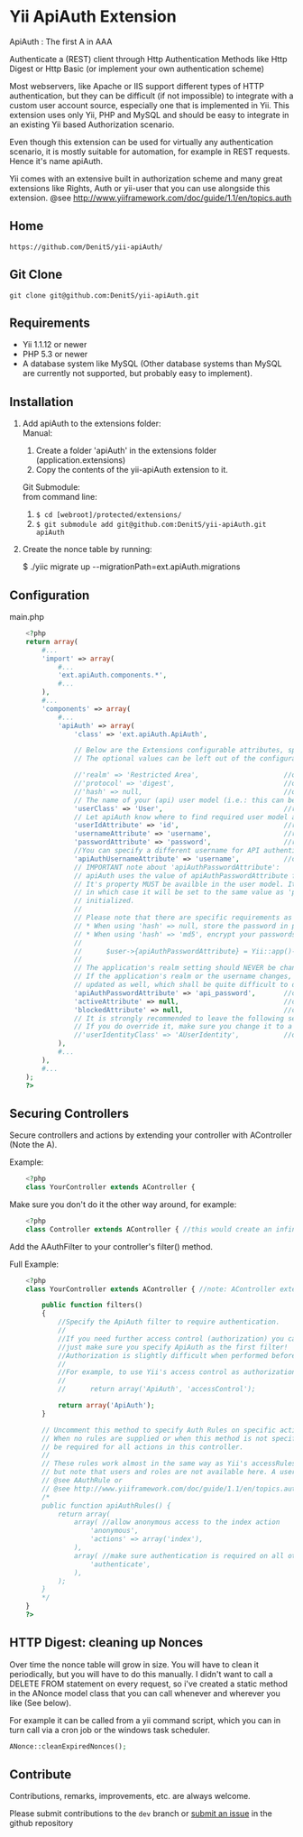 Yii ApiAuth Extension
=====================

ApiAuth : The first A in AAA

Authenticate a (REST) client through Http Authentication Methods like Http Digest or 
Http Basic (or implement your own authentication scheme)

Most webservers, like Apache or IIS support different types of HTTP authentication, but they 
can be difficult (if not impossible) to integrate with a custom user account source, 
especially one that is implemented in Yii. 
This extension uses only Yii, PHP and MySQL and should be easy to integrate in an 
existing Yii based Authorization scenario.

Even though this extension can be used for virtually any authentication 
scenario, it is mostly suitable for automation, for example in REST requests. 
Hence it's name apiAuth.

Yii comes with an extensive built in authorization scheme and many great 
extensions like Rights, Auth or yii-user that you can use alongside this 
extension.
@see http://www.yiiframework.com/doc/guide/1.1/en/topics.auth 

Home
----

	https://github.com/DenitS/yii-apiAuth/


Git Clone
---------

	git clone git@github.com:DenitS/yii-apiAuth.git


Requirements
------------
* Yii 1.1.12 or newer
* PHP 5.3 or newer
* A database system like MySQL (Other database systems than MySQL are currently not supported, but probably easy to implement).


Installation
------------

1. Add apiAuth to the extensions folder:  
	Manual:  
	1. Create a folder 'apiAuth' in the extensions folder (application.extensions)
	2. Copy the contents of the yii-apiAuth extension to it.

	Git Submodule:  
	from command line:  
	1. `$ cd [webroot]/protected/extensions/`  
	2. `$ git submodule add git@github.com:DenitS/yii-apiAuth.git apiAuth`  


2. Create the nonce table by running:

	$ ./yiic migrate up --migrationPath=ext.apiAuth.migrations


Configuration
-------------

main.php
```php
	<?php
	return array(
		#...
		'import' => array(
			#...
			'ext.apiAuth.components.*',
			#...
		),
		#...
		'components' => array(
			#...
			'apiAuth' => array(
				'class' => 'ext.apiAuth.ApiAuth',

				// Below are the Extensions configurable attributes, specified with their default values.
				// The optional values can be left out of the configuration file (will get default values specified here)

				//'realm' => 'Restricted Area',                     //optional
				//'protocol' => 'digest',                           //optional: 'basic' or 'digest' (recommended)
				//'hash' => null,                                   //optional: empty or 'md5' (recommended. See comment on apiAuthPasswordAttribute)
				// The name of your (api) user model (i.e.: this can be your front-end User model, or a custom Api User model)
				'userClass' => 'User',                              //required
				// Let apiAuth know where to find required user model attributes
				'userIdAttribute' => 'id',                          //required
				'usernameAttribute' => 'username',                  //required, will be used for authentication, unless apiAuthUsernameAttribute is set.
				'passwordAttribute' => 'password',                  //required, will be used for authentication, unless apiAuthPasswordAttribute is set.
				//You can specify a different username for API authentication, which doesn't have to be the same as 'usernameAttribute'. When left unset, this value will be set to the same value as usernameAttribute
				'apiAuthUsernameAttribute' => 'username',           //optional, when left unset, this property will take it's value from 'usernameAttribute'
				// IMPORTANT note about 'apiAuthPasswordAttribute': 
				// apiAuth uses the value of apiAuthPasswordAttribute for password verification. 
				// It's property MUST be availble in the user model. It can be left empty or unspecified
				// in which case it will be set to the same value as 'passwordAttribute' when the extension is
				// initialized. 
				//
				// Please note that there are specific requirements as to how passwords are stored:
				// * When using 'hash' => null, store the password in plain-text.
				// * When using 'hash' => 'md5', encrypt your passwords using: 
				//
				//		$user->{apiAuthPasswordAttribute} = Yii::app()->apiAuth->encryptPassword($username, $password);
				//
				// The application's realm setting should NEVER be changed after storing digest encrypted passwords.
				// If the application's realm or the username changes, the encrypted password should be 
				// updated as well, which shall be quite difficult to do if you don't have the unencrypted password.
				'apiAuthPasswordAttribute' => 'api_password',       //optional, when left unset, this property will take it's value from 'passwordAttribute'
				'activeAttribute' => null,                          //optional, specify your user models boolean 'is active' attribute if it has one. When the user's attribute evalutes to false, authentication will fail.
				'blockedAttribute' => null,                         //optional, specify your user models boolean 'is blocked' attribute if it has one. When the user's attribute evalutes to true, authentication will fail.
				// It is strongly recommended to leave the following setting on it's default value. 
				// If you do override it, make sure you change it to a derived class of AUserIdentity.
				//'userIdentityClass' => 'AUserIdentity',           //optional
			),
			#...
		),
		#...
	);
	?>	
```

Securing Controllers
--------------------


Secure controllers and actions by extending your controller with AController (Note the A). 

Example:	

```php
	<?php
	class YourController extends AController {
```

Make sure you don't do it the other way around, for example:

```php
	<?php
	class Controller extends AController { //this would create an infinate extends loop.
```

Add the AAuthFilter to your controller's filter() method.

Full Example:

```php
	<?php 
	class YourController extends AController { //note: AController extends Controller, so this should not break your existing configuration.

		public function filters() 
		{
			//Specify the ApiAuth filter to require authentication. 
			//
			//If you need further access control (authorization) you can specifiy other filters here, 
			//just make sure you specify ApiAuth as the first filter! 
			//Authorization is slightly difficult when performed before authentication ;)
			//
			//For example, to use Yii's access control as authorization scheme, change this to:
			//
			//		return array('ApiAuth', 'accessControl'); 

			return array('ApiAuth'); 
		}

		// Uncomment this method to specify Auth Rules on specific actions, verbs or IP's.
		// When no rules are supplied or when this method is not specified, authentication will 
		// be required for all actions in this controller.
		//
		// These rules work almost in the same way as Yii's accessRules() allow or deny configuration, 
		// but note that users and roles are not available here. A user has to already be logged in for these to be available.
		// @see AAuthRule or 
		// @see http://www.yiiframework.com/doc/guide/1.1/en/topics.auth#access-control-filter
		/* 
		public function apiAuthRules() {
			return array(
				array( //allow anonymous access to the index action
					'anonymous',
					'actions' => array('index'),
				),
				array( //make sure authentication is required on all other actions
					'authenticate',
				),
			);
		}
		*/
	}
	?>
```

HTTP Digest: cleaning up Nonces
-------------------------------

Over time the nonce table will grow in size. You will have to clean it periodically,
but you will have to do this manually. I didn't want to call a DELETE FROM statement on every 
request, so i've created a static method in the ANonce model class that you can 
call whenever and wherever you like (See below). 

For example it can be called from a yii command script,
which you can in turn call via a cron job or the windows task scheduler. 

```php
ANonce::cleanExpiredNonces();
```

Contribute
----------

Contributions, remarks, improvements, etc. are always welcome. 

Please submit contributions to the `dev` branch or [submit an issue](https://github.com/DenitS/yii-apiAuth/issues/new) in the github repository

